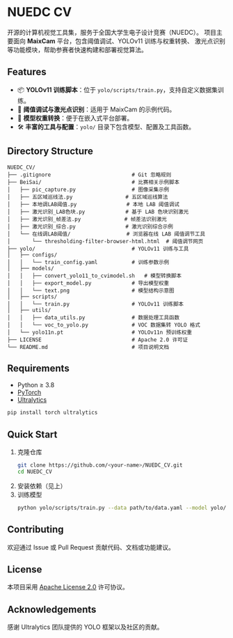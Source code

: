 # NUEDC CV

开源的计算机视觉工具集，服务于全国大学生电子设计竞赛（NUEDC）。
项目主要面向 **MaixCam** 平台，包含阈值调试、YOLOv11 训练与权重转换、
激光点识别等功能模块，帮助参赛者快速构建和部署视觉算法。

## Features
- 📦 **YOLOv11 训练脚本**：位于 `yolo/scripts/train.py`，支持自定义数据集训练。
- 🧮 **阈值调试与激光点识别**：适用于 MaixCam 的示例代码。
- 🔁 **模型权重转换**：便于在嵌入式平台部署。
- 🛠️ **丰富的工具与配置**：`yolo/` 目录下包含模型、配置及工具函数。

## Directory Structure
```
NUEDC_CV/
├── .gitignore                          # Git 忽略规则
├── BeiSai/                             # 比赛相关示例脚本
│   ├── pic_capture.py                  # 图像采集示例
│   ├── 五区域巡线法.py                 # 五区域巡线算法
│   ├── 本地调LAB阈值.py                # 本地 LAB 阈值调试
│   ├── 激光识别_LAB色块.py             # 基于 LAB 色块识别激光
│   ├── 激光识别_帧差法.py              # 帧差法识别激光
│   ├── 激光识别_综合.py                # 激光识别综合示例
│   └── 在线调LAB阈值/                  # 浏览器在线 LAB 阈值调节工具
│       └── thresholding-filter-browser-html.html  # 阈值调节网页
├── yolo/                               # YOLOv11 训练与工具
│   ├── configs/
│   │   └── train_config.yaml           # 训练参数示例
│   ├── models/
│   │   ├── convert_yolo11_to_cvimodel.sh   # 模型转换脚本
│   │   ├── export_model.py             # 导出模型权重
│   │   └── text.png                    # 模型结构示意图
│   ├── scripts/
│   │   └── train.py                    # YOLOv11 训练脚本
│   ├── utils/
│   │   ├── data_utils.py               # 数据处理工具函数
│   │   └── voc_to_yolo.py              # VOC 数据集转 YOLO 格式
│   └── yolo11n.pt                      # YOLOv11n 预训练权重
├── LICENSE                             # Apache 2.0 许可证
└── README.md                           # 项目说明文档
```

## Requirements
- Python ≥ 3.8
- [PyTorch](https://pytorch.org/)
- [Ultralytics](https://github.com/ultralytics/ultralytics)

```bash
pip install torch ultralytics
```

## Quick Start
1. 克隆仓库
   ```bash
   git clone https://github.com/<your-name>/NUEDC_CV.git
   cd NUEDC_CV
   ```
2. 安装依赖（见上）
3. 训练模型
   ```bash
   python yolo/scripts/train.py --data path/to/data.yaml --model yolo/yolo11n.pt --epochs 100
   ```

## Contributing
欢迎通过 Issue 或 Pull Request 贡献代码、文档或功能建议。

## License
本项目采用 [Apache License 2.0](./LICENSE) 许可协议。

## Acknowledgements
感谢 Ultralytics 团队提供的 YOLO 框架以及社区的贡献。

